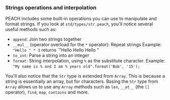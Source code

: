 ### Strings operations and interpolation

PEACH includes some built-in operations you
can use to manipulate and format strings.
If you look at `std/types/str.peach`, you'll
notice several useful methods such as:

* `append`: Join two strings together
* `__mul__` (operator overload for the `*` operator): Repeat strings
    Example: `"Hello " * 3` returns `"Hello Hello Hello "
* `to_int`: Parse a string into an integer
* `format`: String interpolation, using `%` as the substitute character.
    Example:
      `"My name is % and I am % years old".format('Bob', '15');`
      
You'll also notice that the `Str` type is extended from
`Array`. This is because a string is essentially an array, but for
characters. Basing the `Str` type from `Array` allows us to use any `Array` methods such as `len`, `__at__` (the `[]` operator), `find`, `map`, `contains` and more.
